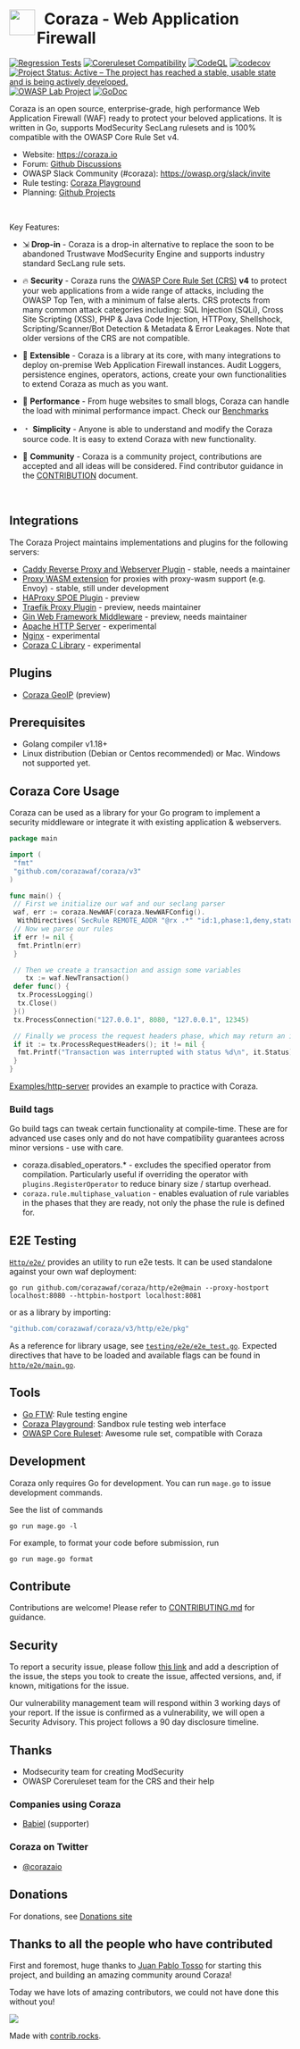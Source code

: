 <h1>
  <img src="https://coraza.io/images/logo_shield_only.png" align="left" height="46px" alt=""/>&nbsp;
  <span>Coraza - Web Application Firewall</span>
</h1>

[![Regression Tests](https://github.com/corazawaf/coraza/actions/workflows/regression.yml/badge.svg)](https://github.com/corazawaf/coraza/actions/workflows/regression.yml)
[![Coreruleset Compatibility](https://img.shields.io/badge/Coreruleset%20Compatibility-100%25-brightgreen)](#)
[![CodeQL](https://github.com/corazawaf/coraza/actions/workflows/codeql-analysis.yml/badge.svg)](https://github.com/corazawaf/coraza/actions/workflows/codeql-analysis.yml)
[![codecov](https://codecov.io/gh/corazawaf/coraza/branch/main/graph/badge.svg?token=6570804ZC7)](https://codecov.io/gh/corazawaf/coraza)
[![Project Status: Active – The project has reached a stable, usable state and is being actively developed.](https://www.repostatus.org/badges/latest/active.svg)](https://www.repostatus.org/#active)
[![OWASP Lab Project](https://img.shields.io/badge/owasp-lab%20project-brightgreen)](https://owasp.org/www-project-coraza-web-application-firewall)
[![GoDoc](https://godoc.org/github.com/corazawaf/coraza?status.svg)](https://godoc.org/github.com/corazawaf/coraza/v3)

Coraza is an open source, enterprise-grade, high performance Web Application Firewall (WAF) ready to protect your beloved applications. It is written in Go, supports ModSecurity SecLang rulesets and is 100% compatible with the OWASP Core Rule Set v4.

* Website: <https://coraza.io>
* Forum: [Github Discussions](https://github.com/corazawaf/coraza/discussions)
* OWASP Slack Community (#coraza): <https://owasp.org/slack/invite>
* Rule testing: [Coraza Playground](https://playground.coraza.io)
* Planning: [Github Projects](https://github.com/orgs/corazawaf/projects?type=beta)

<br/>

Key Features:

* ⇲ **Drop-in** - Coraza is a drop-in alternative to replace the soon to be abandoned Trustwave ModSecurity Engine and supports industry standard SecLang rule sets.

* 🔥 **Security** -  Coraza runs the [OWASP Core Rule Set (CRS)](https://coreruleset.org) **v4** to protect your web applications from a wide range of attacks, including the OWASP Top Ten, with a minimum of false alerts. CRS protects from many common attack categories including: SQL Injection (SQLi), Cross Site Scripting (XSS), PHP & Java Code Injection, HTTPoxy, Shellshock, Scripting/Scanner/Bot Detection & Metadata & Error Leakages. Note that older versions of the CRS are not compatible.

* 🔌 **Extensible** - Coraza is a library at its core, with many integrations to deploy on-premise Web Application Firewall instances. Audit Loggers, persistence engines, operators, actions, create your own functionalities to extend Coraza as much as you want.

* 🚀 **Performance** - From huge websites to small blogs, Coraza can handle the load with minimal performance impact. Check our [Benchmarks](https://coraza.io/docs/reference/benchmarks)

* ﹡ **Simplicity** - Anyone is able to understand and modify the Coraza source code. It is easy to extend Coraza with new functionality.

* 💬 **Community** - Coraza is a community project, contributions are accepted and all ideas will be considered. Find contributor guidance in the [CONTRIBUTION](https://github.com/corazawaf/coraza/blob/v2/master/CONTRIBUTING.md) document.

<br/>

## Integrations

The Coraza Project maintains implementations and plugins for the following servers:

* [Caddy Reverse Proxy and Webserver Plugin](https://github.com/corazawaf/coraza-caddy) - stable, needs a maintainer
* [Proxy WASM extension](https://github.com/corazawaf/coraza-proxy-wasm) for proxies with proxy-wasm support (e.g. Envoy) - stable, still under development
* [HAProxy SPOE Plugin](https://github.com/corazawaf/coraza-spoa) - preview
* [Traefik Proxy Plugin](https://github.com/jptosso/coraza-traefik) - preview, needs maintainer
* [Gin Web Framework Middleware](https://github.com/jptosso/coraza-gin) - preview, needs maintainer
* [Apache HTTP Server](https://github.com/corazawaf/coraza-server) - experimental
* [Nginx](https://github.com/corazawaf/coraza-server) - experimental
* [Coraza C Library](https://github.com/corazawaf/libcoraza) - experimental

## Plugins

* [Coraza GeoIP](https://github.com/corazawaf/coraza-geoip) (preview)

## Prerequisites

* Golang compiler v1.18+
* Linux distribution (Debian or Centos recommended) or Mac. Windows not supported yet.

## Coraza Core Usage

Coraza can be used as a library for your Go program to implement a security middleware or integrate it with existing application & webservers.

```go
package main

import (
 "fmt"
 "github.com/corazawaf/coraza/v3"
)

func main() {
 // First we initialize our waf and our seclang parser
 waf, err := coraza.NewWAF(coraza.NewWAFConfig().
  WithDirectives(`SecRule REMOTE_ADDR "@rx .*" "id:1,phase:1,deny,status:403"`))
 // Now we parse our rules
 if err != nil {
  fmt.Println(err)
 }

 // Then we create a transaction and assign some variables
    tx := waf.NewTransaction()
 defer func() {
  tx.ProcessLogging()
  tx.Close()
 }()
 tx.ProcessConnection("127.0.0.1", 8080, "127.0.0.1", 12345)

 // Finally we process the request headers phase, which may return an interruption
 if it := tx.ProcessRequestHeaders(); it != nil {
  fmt.Printf("Transaction was interrupted with status %d\n", it.Status)
 }
}
```

[Examples/http-server](./examples/http-server/) provides an example to practice with Coraza.

### Build tags

Go build tags can tweak certain functionality at compile-time. These are for advanced use cases only and do not
have compatibility guarantees across minor versions - use with care.

* coraza.disabled_operators.* - excludes the specified operator from compilation. Particularly useful if overriding
the operator with `plugins.RegisterOperator` to reduce binary size / startup overhead.
* `coraza.rule.multiphase_valuation` - enables evaluation of rule variables in the phases that they are ready, not
only the phase the rule is defined for.

## E2E Testing

[`Http/e2e/`](./http/e2e) provides an utility to run e2e tests.
It can be used standalone against your own waf deployment:
```shell
go run github.com/corazawaf/coraza/http/e2e@main --proxy-hostport localhost:8080 --httpbin-hostport localhost:8081
```
or as a library by importing:
```go
"github.com/corazawaf/coraza/v3/http/e2e/pkg"
```
As a reference for library usage, see [`testing/e2e/e2e_test.go`](.testing/e2e/e2e_test.go).
Expected directives that have to be loaded and available flags can be found in [`http/e2e/main.go`](./examples/http/e2e/main.go).

## Tools

* [Go FTW](https://github.com/coreruleset/go-ftw): Rule testing engine
* [Coraza Playground](https://playground.coraza.io/): Sandbox rule testing web interface
* [OWASP Core Ruleset](https://github.com/coreruleset/coreruleset/): Awesome rule set, compatible with Coraza

## Development

Coraza only requires Go for development. You can run `mage.go` to issue development commands.

See the list of commands

```shell
go run mage.go -l
```

For example, to format your code before submission, run

```shell
go run mage.go format
```

## Contribute

Contributions are welcome! Please refer to [CONTRIBUTING.md](./CONTRIBUTING.md) for guidance.

## Security

To report a security issue, please follow [this link](https://github.com/corazawaf/coraza/security/advisories/new) and add a description of the issue, the steps you took to create the issue, affected versions, and, if known, mitigations for the issue.

Our vulnerability management team will respond within 3 working days of your report. If the issue is confirmed as a vulnerability, we will open a Security Advisory. This project follows a 90 day disclosure timeline.

## Thanks

* Modsecurity team for creating ModSecurity
* OWASP Coreruleset team for the CRS and their help

### Companies using Coraza

* [Babiel](https://babiel.com) (supporter)

### Coraza on Twitter

* [@corazaio](https://twitter.com/corazaio)

## Donations

For donations, see [Donations site](https://owasp.org/donate/?reponame=www-project-coraza-web-application-firewall&title=OWASP+Coraza+Web+Application+Firewall)

## Thanks to all the people who have contributed

First and foremost, huge thanks to [Juan Pablo Tosso](https://twitter.com/jptosso) for starting this project, and building an amazing community around Coraza!

Today we have lots of amazing contributors, we could not have done this without you!

<a href="https://github.com/corazawaf/coraza/graphs/contributors">
  <img src="https://contrib.rocks/image?repo=corazawaf/coraza" />
</a>

Made with [contrib.rocks](https://contrib.rocks).
